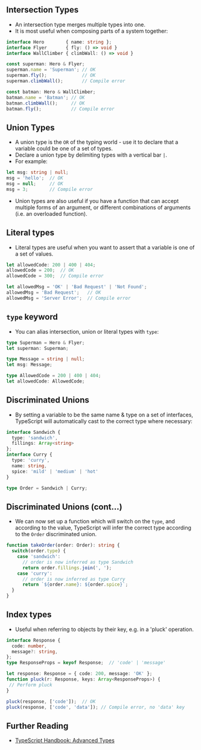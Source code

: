 ## Intersection Types

- An intersection type merges multiple types into one.
- It is most useful when composing parts of a system together:

``` ts
interface Hero        { name: string };
interface Flyer       { fly: () => void }
interface WallClimber { climbWall: () => void }

const superman: Hero & Flyer;
superman.name = 'Superman'; // OK
superman.fly();             // OK
superman.climbWall();       // Compile error

const batman: Hero & WallClimber;
batman.name = 'Batman'; // OK
batman.climbWall();     // OK
batman.fly();           // Compile error
```

<!-- break -->

## Union Types

- A union type is the `OR` of the typing world - use it to declare that a variable could be one of a set of types.
- Declare a union type by delimiting types with a vertical bar `|`.
- For example:

``` ts
let msg: string | null;
msg = 'hello';  // OK
msg = null;     // OK
msg = 3;        // Compile error
```

- Union types are also useful if you have a function that can accept multiple forms of an argument, or different combinations of arguments (i.e. an overloaded function).

<!-- break -->

## Literal types

- Literal types are useful when you want to assert that a variable is one of a set of values.

``` ts
let allowedCode: 200 | 400 | 404;
allowedCode = 200;  // OK
allowedCode = 300;  // Compile error

let allowedMsg = 'OK' | 'Bad Request' | 'Not Found';
allowedMsg = 'Bad Request';   // OK
allowedMsg = 'Server Error';  // Compile error
```

<!-- break -->

## `type` keyword

- You can alias intersection, union or literal types with `type`:

``` ts
type Superman = Hero & Flyer;
let superman: Superman;

type Message = string | null;
let msg: Message;

type AllowedCode = 200 | 400 | 404;
let allowedCode: AllowedCode;
```

<!-- break -->

## Discriminated Unions

- By setting a variable to be the same name & type on a set of interfaces, TypeScript will automatically cast to the correct type where necessary:

``` ts
interface Sandwich {
  type: 'sandwich',
  fillings: Array<string>
};
interface Curry {
  type: 'curry',
  name: string,
  spice: 'mild' | 'medium' | 'hot'
}

type Order = Sandwich | Curry;
```

<!-- break -->

## Discriminated Unions (cont...)

- We can now set up a function which will switch on the `type`, and according to the value, TypeScript will infer the correct type according to the `Order` discriminated union.

``` ts
function takeOrder(order: Order): string {
  switch(order.type) {
    case 'sandwich':
      // order is now inferred as type Sandwich
      return order.fillings.join(', ');
    case 'curry':
      // order is now inferred as type Curry
      return `${order.name}: ${order.spice}`;
  }
}
```

<!-- break -->

## Index types

- Useful when referring to objects by their key, e.g. in a 'pluck' operation.

``` ts
interface Response {
  code: number,
  message?: string,
};
type ResponseProps = keyof Response;  // 'code' | 'message'

let response: Response = { code: 200, message: 'OK' };
function pluck(r: Response, keys: Array<ResponseProps>) {
 // Perform pluck
}

pluck(response, ['code']);  // OK
pluck(response, ['code', 'data']); // Compile error, no 'data' key
```

<!-- break -->

## Further Reading

- [TypeScript Handbook: Advanced Types](https://www.typescriptlang.org/docs/handbook/advanced-types.html)
